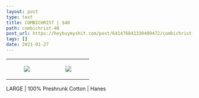 ```yaml
---
layout: post
type: text
title: COMBICHRIST | $40
path: combichrist-40
post_url: https://heybuymyshit.com/post/641476841330409472/combichrist-40
tags: []
date: 2021-01-27
---
```




<table style="width:100%;"><tr><td style="vertical-align:top;">
      <figure class="tmblr-full" data-orig-height="2048" data-orig-width="1365" data-orig-src="https://concertshirts.netlify.app/shirts/0079/0079-01.jpg"><img src="https://64.media.tumblr.com/ccfb8dbf6dde6a45ec1b63d54cd87ee2/529388687a334c34-0f/s540x810/99be463de56b54ba5b8f773ca052e5bddcdc49b5.jpg" data-orig-height="2048" data-orig-width="1365" data-orig-src="https://concertshirts.netlify.app/shirts/0079/0079-01.jpg"/></figure></td>
    <td style="vertical-align:top;">
      <figure class="tmblr-full" data-orig-height="2048" data-orig-width="1365" data-orig-src="https://concertshirts.netlify.app/shirts/0079/0079-02.jpg"><img src="https://64.media.tumblr.com/c0b90bfc400a30c897cb9a7076f27df5/529388687a334c34-da/s540x810/59643d97d16b8dedf5c7e2f2098ef863322d39e6.jpg" data-orig-height="2048" data-orig-width="1365" data-orig-src="https://concertshirts.netlify.app/shirts/0079/0079-02.jpg"/></figure></td>
  </tr></table><p>
  LARGE | 100% Preshrunk Cotton | Hanes
</p>
